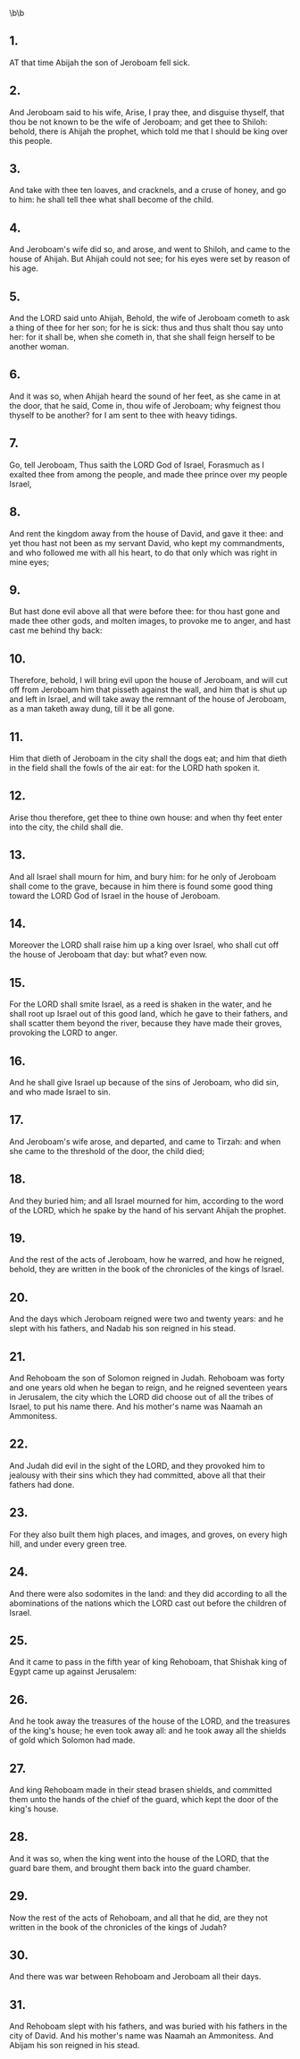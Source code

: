 \b\b
## 1.
AT that time Abijah the son of Jeroboam fell sick.
## 2.
And Jeroboam said to his wife, Arise, I pray thee, and disguise thyself, that thou be not known to be the wife of Jeroboam; and get thee to Shiloh: behold, there is Ahijah the prophet, which told me that I should be king over this people.
## 3.
And take with thee ten loaves, and cracknels, and a cruse of honey, and go to him: he shall tell thee what shall become of the child.
## 4.
And Jeroboam's wife did so, and arose, and went to Shiloh, and came to the house of Ahijah.  But Ahijah could not see; for his eyes were set by reason of his age.
## 5.
And the LORD said unto Ahijah, Behold, the wife of Jeroboam cometh to ask a thing of thee for her son; for he is sick: thus and thus shalt thou say unto her: for it shall be, when she cometh in, that she shall feign herself to be another woman.
## 6.
And it was so, when Ahijah heard the sound of her feet, as she came in at the door, that he said, Come in, thou wife of Jeroboam; why feignest thou thyself to be another?  for I am sent to thee with heavy tidings.
## 7.
Go, tell Jeroboam, Thus saith the LORD God of Israel, Forasmuch as I exalted thee from among the people, and made thee prince over my people Israel,
## 8.
And rent the kingdom away from the house of David, and gave it thee: and yet thou hast not been as my servant David, who kept my commandments, and who followed me with all his heart, to do that only which was right in mine eyes;
## 9.
But hast done evil above all that were before thee: for thou hast gone and made thee other gods, and molten images, to provoke me to anger, and hast cast me behind thy back:
## 10.
Therefore, behold, I will bring evil upon the house of Jeroboam, and will cut off from Jeroboam him that pisseth against the wall, and him that is shut up and left in Israel, and will take away the remnant of the house of Jeroboam, as a man taketh away dung, till it be all gone.
## 11.
Him that dieth of Jeroboam in the city shall the dogs eat; and him that dieth in the field shall the fowls of the air eat: for the LORD hath spoken it.
## 12.
Arise thou therefore, get thee to thine own house: and when thy feet enter into the city, the child shall die.
## 13.
And all Israel shall mourn for him, and bury him: for he only of Jeroboam shall come to the grave, because in him there is found some good thing toward the LORD God of Israel in the house of Jeroboam.
## 14.
Moreover the LORD shall raise him up a king over Israel, who shall cut off the house of Jeroboam that day: but what?  even now.
## 15.
For the LORD shall smite Israel, as a reed is shaken in the water, and he shall root up Israel out of this good land, which he gave to their fathers, and shall scatter them beyond the river, because they have made their groves, provoking the LORD to anger.
## 16.
And he shall give Israel up because of the sins of Jeroboam, who did sin, and who made Israel to sin.
## 17.
And Jeroboam's wife arose, and departed, and came to Tirzah: and when she came to the threshold of the door, the child died;
## 18.
And they buried him; and all Israel mourned for him, according to the word of the LORD, which he spake by the hand of his servant Ahijah the prophet.
## 19.
And the rest of the acts of Jeroboam, how he warred, and how he reigned, behold, they are written in the book of the chronicles of the kings of Israel.
## 20.
And the days which Jeroboam reigned were two and twenty years: and he slept with his fathers, and Nadab his son reigned in his stead.
## 21.
And Rehoboam the son of Solomon reigned in Judah.  Rehoboam was forty and one years old when he began to reign, and he reigned seventeen years in Jerusalem, the city which the LORD did choose out of all the tribes of Israel, to put his name there.  And his mother's name was Naamah an Ammonitess.
## 22.
And Judah did evil in the sight of the LORD, and they provoked him to jealousy with their sins which they had committed, above all that their fathers had done.
## 23.
For they also built them high places, and images, and groves, on every high hill, and under every green tree.
## 24.
And there were also sodomites in the land: and they did according to all the abominations of the nations which the LORD cast out before the children of Israel.
## 25.
And it came to pass in the fifth year of king Rehoboam, that Shishak king of Egypt came up against Jerusalem:
## 26.
And he took away the treasures of the house of the LORD, and the treasures of the king's house; he even took away all: and he took away all the shields of gold which Solomon had made.
## 27.
And king Rehoboam made in their stead brasen shields, and committed them unto the hands of the chief of the guard, which kept the door of the king's house.
## 28.
And it was so, when the king went into the house of the LORD, that the guard bare them, and brought them back into the guard chamber.
## 29.
Now the rest of the acts of Rehoboam, and all that he did, are they not written in the book of the chronicles of the kings of Judah?
## 30.
And there was war between Rehoboam and Jeroboam all their days.
## 31.
And Rehoboam slept with his fathers, and was buried with his fathers in the city of David.  And his mother's name was Naamah an Ammonitess.  And Abijam his son reigned in his stead.
